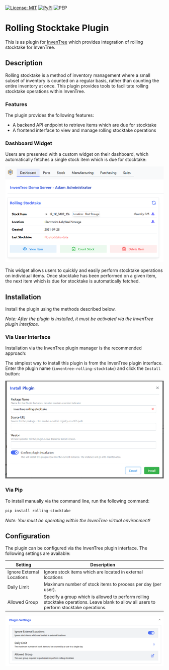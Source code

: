 [![License: MIT](https://img.shields.io/badge/License-MIT-yellow.svg)](https://opensource.org/licenses/MIT)
[![PyPI](https://img.shields.io/pypi/v/inventree-rolling-stocktake)](https://pypi.org/project/inventree-rolling-stocktake/)
![PEP](https://github.com/inventree/rolling-stocktake-plugin/actions/workflows/ci.yaml/badge.svg)

# Rolling Stocktake Plugin
 
This is as plugin for [InvenTree](https://inventree.org) which provides integration of rolling stocktake for InvenTree.

## Description

Rolling stocktake is a method of inventory management where a small subset of inventory is counted on a regular basis, rather than counting the entire inventory at once. This plugin provides tools to facilitate rolling stocktake operations within InvenTree.

### Features

The plugin provides the following features:

- A backend API endpoint to retrieve items which are due for stocktake
- A frontend interface to view and manage rolling stocktake operations

### Dashboard Widget

Users are presented with a custom widget on their dashboard, which automatically fetches a single stock item which is due for stocktake:

![Dashboard Widget](docs/dashboard.png)

This widget allows users to quickly and easily perform stocktake operations on individual items. Once stocktake has been performed on a given item, the next item which is due for stocktake is automatically fetched.

## Installation

Install the plugin using the methods described below.

*Note: After the plugin is installed, it must be activated via the InvenTree plugin interface.*

### Via User Interface

Installation via the InvenTree plugin manager is the recommended approach:

The simplest way to install this plugin is from the InvenTree plugin interface. Enter the plugin name (`inventree-rolling-stocktake`) and click the `Install` button:

![Install Plugin](docs/install.png)

### Via Pip

To install manually via the command line, run the following command:

```bash
pip install rolling-stocktake
```

*Note: You must be operating within the InvenTree virtual environment!*

## Configuration

The plugin can be configured via the InvenTree plugin interface. The following settings are available:

| Setting | Description |
| --- | --- |
| Ignore External Locations | Ignore stock items which are located in external locations |
| Daily Limit | Maximum number of stock items to process per day (per user). |
| Allowed Group | Specify a group which is allowed to perform rolling stocktake operations. Leave blank to allow all users to perform stocktake operations. |

![Plugin Settings](docs/settings.png)
